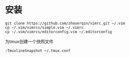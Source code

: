 # 安装

    git clone https://github.com/zhouerqin/vimrc.git ~/.vim
    cp ~/.vim/vimrcs/simple.vim ~/.vimrc 
    cp ~/.vim/vimrcs/editorconfig.vim ~/.editorconfig

为tmux创建一个快照文件

    :TmuxlineSnapshot ~/.tmux.conf
